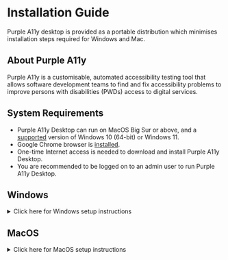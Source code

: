 # Installation Guide

Purple A11y desktop is provided as a portable distribution which minimises installation steps required for Windows and Mac.

## About Purple A11y

Purple A11y is a customisable, automated accessibility testing tool that allows software development teams to find and fix accessibility problems to improve persons with disabilities (PWDs) access to digital services.

## System Requirements

* Purple A11y Desktop can run on MacOS Big Sur or above, and a [supported](https://learn.microsoft.com/en-us/windows/release-health/supported-versions-windows-client) version of Windows 10 (64-bit) or Windows 11.
* Google Chrome browser is [installed](https://www.google.com/chrome).
* One-time Internet access is needed to download and install Purple A11y Desktop.
* You are recommended to be logged on to an admin user to run Purple A11y Desktop.

## Windows

<details>
    <summary>Click here for Windows setup instructions </summary>

### Download Purple A11y Desktop Windows

* Download [purple-a11y-desktop-windows.zip](https://github.com/GovTechSG/purple-hats-desktop/releases/latest/download/purple-a11y-desktop-windows.zip)
* Double-click the downloaded zip file. Extract the contents of the zip file with a right-click and choosing “Extract All” in the context menu.

### Run Purple A11y Desktop Windows

* Double-click the extracted Purple-A11y-Setup.exe file.
* If you see "Windows protected your PC" prompt as shown below, click "More info" and "Run anyway".
    
    <img width="787" alt="Windows protected your PC prompt" src="https://github.com/GovTechSG/purple-hats-desktop/assets/2021525/6ec34301-26ce-41a5-9648-53d36e9198af">

* Follow the on-screen instructions to complete the setup process.
* Run Purple A11y Desktop from the Windows start menu.
* Purple A11y will start setting up. This process may take up to 5 minutes.

</details>

## MacOS

<details>
    <summary>Click here for MacOS setup instructions </summary>

### Download Purple A11y desktop MacOS

* Download [purple-a11y-desktop-macos.zip](https://github.com/GovTechSG/purple-hats-desktop/releases/latest/download/purple-a11y-desktop-macos.zip).
* If Purple A11y app does not appear in your Downloads folder, double-click the downloaded purple-a11y-desktop-macos.zip file.

> Tip: To extract files in Mac, double-click on `purple-a11y-portable-mac.zip` file, usually located at your Downloads folder. A new folder with the name purple-a11y-mac will appear in Finder.

### Run Purple A11y Desktop MacOS

* Double-click Purple A11y then click "Open" in the pop-up menu.
* Purple A11y will start setting up. This process may take up to 5 minutes.

</details>
